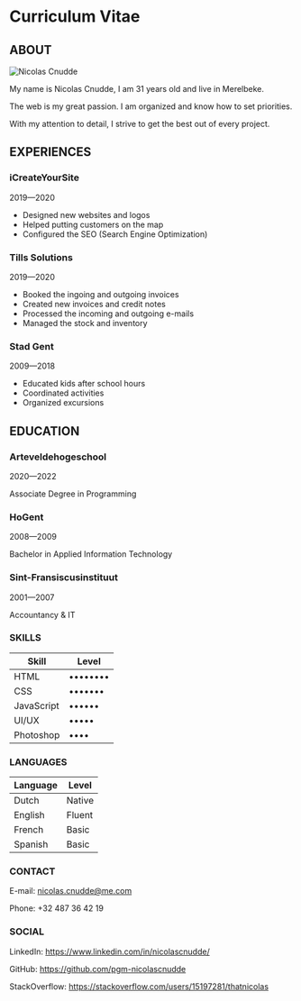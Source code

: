 # Curriculum Vitae

## ABOUT

![Nicolas Cnudde](https://i.imgur.com/jWuITiK.jpg)

My name is Nicolas Cnudde, I am 31 years old and live in Merelbeke.

The web is my great passion. I am organized and know how to set priorities.

With my attention to detail, I strive to get the best out of every project.

## EXPERIENCES

### iCreateYourSite

2019—2020

- Designed new websites and logos
- Helped putting customers on the map
- Configured the SEO (Search Engine Optimization)

### Tills Solutions

2019—2020

- Booked the ingoing and outgoing invoices
- Created new invoices and credit notes
- Processed the incoming and outgoing e-mails
- Managed the stock and inventory

### Stad Gent

2009—2018

- Educated kids after school hours
- Coordinated activities 
- Organized excursions

## EDUCATION

### Arteveldehogeschool 

2020—2022

Associate Degree in Programming

### HoGent

2008—2009

Bachelor in Applied Information Technology

### Sint-Fransiscusinstituut

2001—2007

Accountancy & IT

### SKILLS
| Skill | Level |
| ----- | ----- |
| HTML | •••••••• |
| CSS | ••••••• |
| JavaScript | •••••• |
| UI/UX | ••••• |
| Photoshop | •••• |

### LANGUAGES

| Language | Level | 
| -------- | ----- |
| Dutch | Native |
| English | Fluent |
| French | Basic |
| Spanish | Basic |

### CONTACT

E-mail: nicolas.cnudde@me.com

Phone: +32 487 36 42 19

### SOCIAL

LinkedIn: https://www.linkedin.com/in/nicolascnudde/

GitHub: https://github.com/pgm-nicolascnudde

StackOverflow: https://stackoverflow.com/users/15197281/thatnicolas
